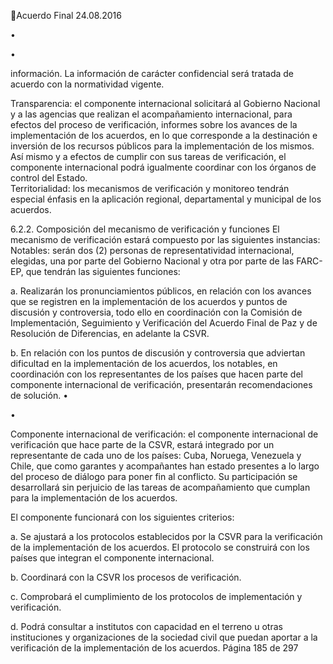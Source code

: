 Acuerdo Final 
24.08.2016 

•

 
•

información. La información de carácter confidencial será tratada de acuerdo con la normatividad 
vigente. 
 
Transparencia: el componente internacional solicitará al Gobierno Nacional y a las agencias que 
realizan  el  acompañamiento  internacional,  para  efectos  del  proceso  de  verificación,  informes 
sobre los avances de la implementación de los acuerdos, en lo que corresponde a la destinación 
e inversión de los recursos públicos para la implementación de los mismos. Así mismo y a efectos 
de  cumplir  con  sus  tareas  de  verificación,  el  componente  internacional  podrá  igualmente 
coordinar con los órganos de control del Estado.  
Territorialidad:  los  mecanismos  de  verificación  y  monitoreo  tendrán  especial  énfasis  en  la 
aplicación regional, departamental y municipal de los acuerdos.  

 
6.2.2. Composición del mecanismo de verificación y funciones 
El mecanismo de verificación estará compuesto por las siguientes instancias: 
Notables: serán dos (2) personas de representatividad internacional, elegidas, una por parte del 
Gobierno Nacional y otra por parte de las FARC-EP, que tendrán las siguientes funciones: 
 
a. Realizarán  los  pronunciamientos  públicos,  en  relación  con  los  avances  que  se  registren  en  la 
implementación de los acuerdos y puntos de discusión y controversia, todo ello en coordinación 
con  la  Comisión  de  Implementación,  Seguimiento  y  Verificación  del  Acuerdo  Final  de  Paz  y  de 
Resolución de Diferencias, en adelante la CSVR. 
 
b. En  relación  con  los  puntos  de  discusión  y  controversia  que  adviertan  dificultad  en  la 
implementación  de  los  acuerdos,  los  notables,  en  coordinación  con  los  representantes  de  los 
países  que  hacen  parte  del  componente  internacional  de  verificación,  presentarán 
recomendaciones de solución. 
•

•

Componente internacional de verificación: el componente  internacional de verificación que hace 
parte de la CSVR, estará integrado por un representante de cada uno de los países: Cuba, Noruega, 
Venezuela  y  Chile,  que  como  garantes  y  acompañantes  han  estado  presentes  a  lo  largo  del 
proceso de diálogo para poner fin al conflicto. Su participación se desarrollará sin perjuicio de las 
tareas de acompañamiento que cumplan para la implementación de los acuerdos.  

 
El componente funcionará con los siguientes criterios: 
 
a. Se ajustará a los protocolos establecidos por la CSVR para la verificación de la implementación de 
los acuerdos. El protocolo se construirá con los países que integran el componente internacional.  
 
b. Coordinará con la CSVR los procesos de verificación. 
 
c. Comprobará el cumplimiento de los protocolos de implementación y verificación. 
 
d. Podrá consultar a institutos con capacidad en el terreno u otras instituciones  y organizaciones de 
la sociedad civil que puedan aportar a la verificación de la implementación de los acuerdos. 
Página 185 de 297 
 

